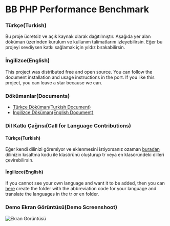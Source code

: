 # BB PHP Performance Benchmark

### Türkçe(Turkish)

Bu proje ücretsiz ve açık kaynak olarak dağıtılmıştır. Aşağıda yer alan döküman üzerinden kurulum ve kullanım talimatlarını izleyebilirsin. Eğer bu projeyi sevdiysen katkı sağlamak için yıldız bırakabilirsin.

### İngilizce(English)

This project was distributed free and open source. You can follow the document installation and usage instructions in the port. If you like this project, you can leave a star because we can.

### Dökümanlar(Documents)

* [Türkçe Döküman(Turkish Document)](https://github.com/ismail0234/php-performance-benchmark/blob/master/documents/TR.md)
* [İngilizce Döküman(English Document)](https://github.com/ismail0234/php-performance-benchmark/blob/master/documents/EN.md)

### Dil Katkı Çağrısı(Call for Language Contributions)

#### Türkçe(Turkish)

Eğer kendi dilinizi göremiyor ve eklenmesini istiyorsanız ozaman [buradan](https://github.com/ismail0234/php-performance-benchmark/blob/master/application/language/) dilinizin kısaltma kodu ile klasörünü oluşturup tr veya en klasöründeki dilleri çevirebilirsin.

#### İngilizce(English)

If you cannot see your own language and want it to be added, then you can [here](https://github.com/ismail0234/php-performance-benchmark/blob/master/application/language/) create the folder with the abbreviation code for your language and translate the languages in the tr or en folder.

### Demo Ekran Görüntüsü(Demo Screenshoot)

![Ekran Görüntüsü](https://raw.githubusercontent.com/ismail0234/php-performance-benchmark/master/documents/images/screencapture-2.png?token=AE6APBJFOI2ILR7AIC6MJS25425JU)
